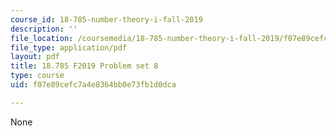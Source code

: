 ```yaml
---
course_id: 18-785-number-theory-i-fall-2019
description: ''
file_location: /coursemedia/18-785-number-theory-i-fall-2019/f07e89cefc7a4e8364bb0e73fb1d0dca_MIT18_785F19_pset8.pdf
file_type: application/pdf
layout: pdf
title: 18.785 F2019 Problem set 8
type: course
uid: f07e89cefc7a4e8364bb0e73fb1d0dca

---
```

None